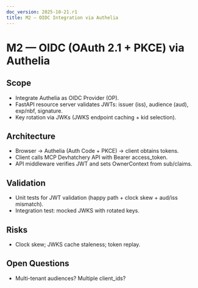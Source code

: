 ```yaml
---
doc_version: 2025-10-21.r1
title: M2 — OIDC Integration via Authelia
---
```


# M2 — OIDC (OAuth 2.1 + PKCE) via Authelia

## Scope
- Integrate Authelia as OIDC Provider (OP).
- FastAPI resource server validates JWTs: issuer (iss), audience (aud), exp/nbf, signature.
- Key rotation via JWKs (JWKS endpoint caching + kid selection).

## Architecture
- Browser → Authelia (Auth Code + PKCE) → client obtains tokens.
- Client calls MCP Devhatchery API with Bearer access_token.
- API middleware verifies JWT and sets OwnerContext from sub/claims.

## Validation
- Unit tests for JWT validation (happy path + clock skew + aud/iss mismatch).
- Integration test: mocked JWKS with rotated keys.

## Risks
- Clock skew; JWKS cache staleness; token replay.

## Open Questions
- Multi-tenant audiences? Multiple client_ids?